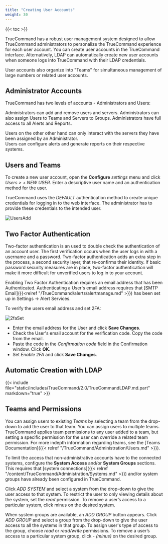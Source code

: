 ```yaml
---
title: "Creating User Accounts"
weight: 30
---
```


{{< toc >}}

TrueCommand has a robust user management system designed to allow TrueCommand administrators to personalize the TrueCommand experience for each user account.
You can create user accounts in the TrueCommand interface. Alternatively, LDAP can automatically create new user accounts when someone logs into TrueCommand with their LDAP credentials.

User accounts also organize into "Teams" for simultaneous management of large numbers or related user accounts.


## Administrator Accounts

TrueCommand has two levels of accounts - Administrators and Users:

Administrators can add and remove users and servers.
Administrators can also assign Users to Teams and Servers to Groups.
Administrators have full access to all Alerts and Reports.

Users on the other other hand can only interact with the servers they have been assigned by an Administrator.  
Users can configure alerts and generate reports on their respective systems.


## Users and Teams

To create a new user account, open the **Configure** <i class="material-icons" aria-hidden="true" title="Settings">settings</i> menu and click *Users > + NEW USER*.
Enter a descriptive user name and an authentication method for the user.

TrueCommand uses the *DEFAULT* authentication method to create unique credentials for logging in to the web interface.
The administrator has to provide these credentials to the intended user.

![UsersAdd](/images/TrueCommand/2.0/UsersNewUser.png "Adding a new user")

## Two Factor Authentication

Two-factor authentication is an used to double check the authentication of an account user. The first verification occurs when the user logs in with a username and a password. Two-factor authentication adds an extra step in the process, a second security layer, that re-confirms their identity. If basic password security measures are in place, two-factor authentication will make it more difficult for unverified users to log in to your account.

Enabling Two Factor Authentication requires an email address that has been Authenticated. Authenticating a User's email address requires that [SMTP Email]({{<relref "/TrueCommand/alerts/alertmanage.md" >}}) has been set up in Settings -> Alert Services.

To verify the users email address and set 2FA:

![2faSet](/images/TrueCommand/2.0/2fa_setup.png "Setting Two Factor Authentication")

* Enter the email address for the User and click **Save Changes**.
* Check the User's email account for the verification code. Copy the code from the email.
* Paste the code in the *Confirmation code* field in the Confirmation window. Click **OK**.
* Set *Enable 2FA* and click **Save Changes**.


## Automatic Creation with LDAP

{{< include file="static/includes/TrueCommand/2.0/TrueCommandLDAP.md.part" markdown="true" >}}

## Teams and Permissions

You can assign users to existing *Teams* by selecting a team from the drop-down to add the user to that team.
You can assign users to multiple teams.
TrueCommand applies team permissions to any user added to a team, but setting a specific permission for the user can override a related team permission.
For more indepth information regarding teams, see the [Teams Documentation]({{< relref "/TrueCommand/Administration/Users.md" >}}).

To limit the access that non-administrative accounts have to the connected systems, configure the **System Access** and/or **System Groups** sections.
This requires that [system connections]({{< relref "/content/TrueCommand/Administration/Systems.md" >}}) and/or system groups have already been configured in TrueCommand.

Click *ADD SYSTEM* and select a system from the drop-down to give the user access to that system.
To restrict the user to only viewing details about the system, set the *read* permission.
To remove a user’s access to a particular system, click minus on the desired system.

When system groups are available, an *ADD GROUP* button appears.
Click *ADD GROUP* and select a group from the drop-down to give the user access to all the systems in that group.
To assign user's type of access to the group, choose *read* or *read/write* permissions.
To remove a user’s access to a particular system group, click *- (minus)* on the desired group.
